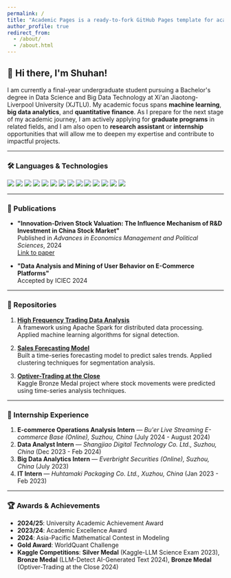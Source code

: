 ```yaml
---
permalink: /
title: "Academic Pages is a ready-to-fork GitHub Pages template for academic personal websites"
author_profile: true
redirect_from: 
  - /about/
  - /about.html
---
```






## 👋 Hi there, I'm Shuhan!  
I am currently a final-year undergraduate student pursuing a Bachelor's degree in Data Science and Big Data Technology at Xi'an Jiaotong-Liverpool University (XJTLU). My academic focus spans **machine learning**, **big data analytics**, and **quantitative finance**. As I prepare for the next stage of my academic journey, I am actively applying for **graduate programs** in related fields, and I am also open to **research assistant** or **internship** opportunities that will allow me to deepen my expertise and contribute to impactful projects.

---

### 🛠 Languages & Technologies

<p align="left">
  <img src="https://img.shields.io/badge/Python-3776AB?style=for-the-badge&logo=python&logoColor=white" />
  <img src="https://img.shields.io/badge/SQL-4479A1?style=for-the-badge&logo=postgresql&logoColor=white" />
  <img src="https://img.shields.io/badge/R-276DC3?style=for-the-badge&logo=r&logoColor=white" />
  <img src="https://img.shields.io/badge/MATLAB-0076A8?style=for-the-badge&logo=mathworks&logoColor=white" />
  <img src="https://img.shields.io/badge/C++-00599C?style=for-the-badge&logo=cplusplus&logoColor=white" />
  <img src="https://img.shields.io/badge/Java-007396?style=for-the-badge&logo=java&logoColor=white" />
  <img src="https://img.shields.io/badge/Tableau-E97627?style=for-the-badge&logo=tableau&logoColor=white" />
  <img src="https://img.shields.io/badge/Apache%20Spark-E25A1C?style=for-the-badge&logo=apachespark&logoColor=white" />
  <img src="https://img.shields.io/badge/PowerBI-F2C811?style=for-the-badge&logo=powerbi&logoColor=white" />
  <img src="https://img.shields.io/badge/LaTeX-008080?style=for-the-badge&logo=latex&logoColor=white" />
  <img src="https://img.shields.io/badge/Scikit--Learn-F7931E?style=for-the-badge&logo=scikitlearn&logoColor=white" />
  <img src="https://img.shields.io/badge/TensorFlow-FF6F00?style=for-the-badge&logo=tensorflow&logoColor=white" />
  <img src="https://img.shields.io/badge/Docker-2496ED?style=for-the-badge&logo=docker&logoColor=white" />
  <img src="https://img.shields.io/badge/Hadoop-66CCFF?style=for-the-badge&logo=apachehadoop&logoColor=white" />
</p>

---

### 📝 Publications

- **"Innovation-Driven Stock Valuation: The Influence Mechanism of R&D Investment in China Stock Market"**  
  Published in *Advances in Economics Management and Political Sciences*, 2024  
  [Link to paper](https://www.ewadirect.com/proceedings/aemps/article/view/12138)

- **"Data Analysis and Mining of User Behavior on E-Commerce Platforms"**  
  Accepted by ICIEC 2024

---

### 📂 Repositories

1. **[High Frequency Trading Data Analysis](https://github.com/your-username/repo-name)**  
   A framework using Apache Spark for distributed data processing. Applied machine learning algorithms for signal detection.

2. **[Sales Forecasting Model](https://github.com/your-username/repo-name)**  
   Built a time-series forecasting model to predict sales trends. Applied clustering techniques for segmentation analysis.

3. **[Optiver-Trading at the Close](https://github.com/your-username/repo-name)**  
   Kaggle Bronze Medal project where stock movements were predicted using time-series analysis techniques.



---

### 💼 Internship Experience

1. **E-commerce Operations Analysis Intern** — *Bu'er Live Streaming E-commerce Base (Online), Suzhou, China* (July 2024 - August 2024)  
2. **Data Analyst Intern** — *Shangjiao Digital Technology Co. Ltd., Suzhou, China* (Dec 2023 - Feb 2024)  
3. **Big Data Analytics Intern** — *Everbright Securities (Online), Suzhou, China* (July 2023)  
4. **IT Intern** — *Huhtamaki Packaging Co. Ltd., Xuzhou, China* (Jan 2023 - Feb 2023)

---

### 🏆 Awards & Achievements

- **2024/25**: University Academic Achievement Award  
- **2023/24**: Academic Excellence Award  
- **2024**: Asia-Pacific Mathematical Contest in Modeling
- **Gold Award**: WorldQuant Challenge  
- **Kaggle Competitions**: **Silver Medal** (Kaggle-LLM Science Exam 2023), **Bronze Medal** (LLM-Detect AI-Generated Text 2024), **Bronze Medal** (Optiver-Trading at the Close 2024)




